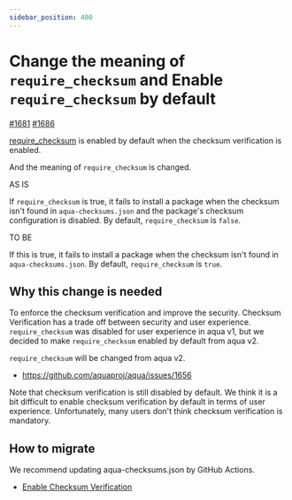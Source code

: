 ```yaml
---
sidebar_position: 400
---
```


# Change the meaning of `require_checksum` and Enable `require_checksum` by default

[#1681](https://github.com/aquaproj/aqua/issues/1681) [#1686](https://github.com/aquaproj/aqua/pull/1686) 

[require_checksum](/docs/reference/config/checksum) is enabled by default when the checksum verification is enabled.

And the meaning of `require_checksum` is changed.

AS IS

If `require_checksum` is true, it fails to install a package when the checksum isn't found in `aqua-checksums.json` and the package's checksum configuration is disabled.
By default, `require_checksum` is `false`.

TO BE

If this is true, it fails to install a package when the checksum isn't found in `aqua-checksums.json`.
By default, `require_checksum` is `true`.

## Why this change is needed

To enforce the checksum verification and improve the security.
Checksum Verification has a trade off between security and user experience.
`require_checksum` was disabled for user experience in aqua v1, but we decided to make `require_checksum` enabled by default from aqua v2.

`require_checksum` will be changed from aqua v2.

- https://github.com/aquaproj/aqua/issues/1656

Note that checksum verification is still disabled by default.
We think it is a bit difficult to enable checksum verification by default in terms of user experience.
Unfortunately, many users don't think checksum verification is mandatory.

## How to migrate

We recommend updating aqua-checksums.json by GitHub Actions.

- [Enable Checksum Verification](/docs/guides/checksum)
